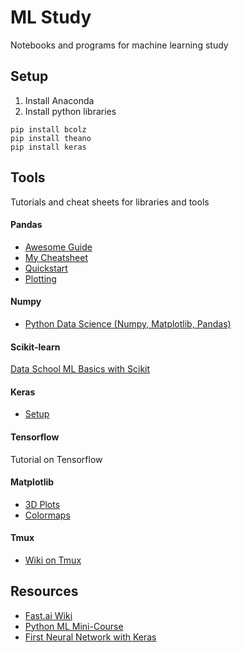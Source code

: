 # ML Study
Notebooks and programs for machine learning study

## Setup

1. Install Anaconda
2. Install python libraries
```
pip install bcolz
pip install theano
pip install keras
```


## Tools
Tutorials and cheat sheets for libraries and tools

#### Pandas

* [Awesome Guide](https://github.com/ritchieng/pandas-guides)
* [My Cheatsheet](https://github.com/bfortuner/kaggle-submissions/blob/master/tutorials/titanic/PandasQuickstart.ipynb)
* [Quickstart](http://pandas.pydata.org/pandas-docs/stable/10min.html)
* [Plotting](http://pbpython.com/simple-graphing-pandas.html)

#### Numpy

* [Python Data Science (Numpy, Matplotlib, Pandas)](https://github.com/jakevdp/PythonDataScienceHandbook)

#### Scikit-learn

[Data School ML Basics with Scikit](https://github.com/ritchieng/machine-learning-dataschool)

#### Keras

* [Setup](http://machinelearningmastery.com/introduction-python-deep-learning-library-keras/)

#### Tensorflow

Tutorial on Tensorflow


#### Matplotlib

* [3D Plots](http://matplotlib.org/mpl_toolkits/mplot3d/tutorial.html)
* [Colormaps](http://matplotlib.org/xkcd/examples/color/colormaps_reference.html)


#### Tmux

* [Wiki on Tmux](http://wiki.fast.ai/index.php/Tmux)


## Resources

* [Fast.ai Wiki](http://wiki.fast.ai/index.php/Main_Page)
* [Python ML Mini-Course](http://machinelearningmastery.com/python-machine-learning-mini-course)
* [First Neural Network with Keras](http://machinelearningmastery.com/tutorial-first-neural-network-python-keras)
